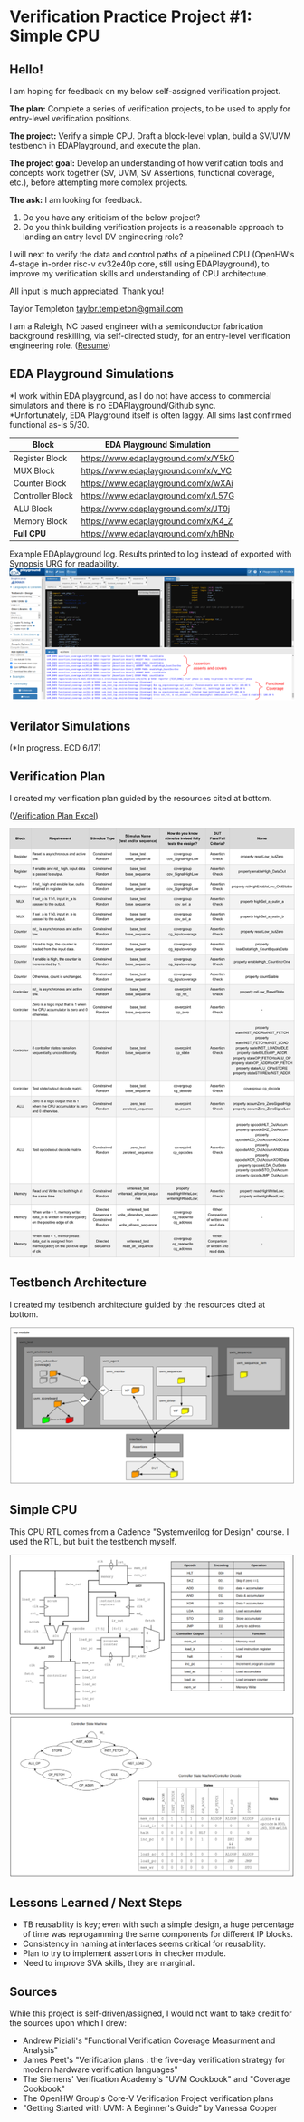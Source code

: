 # Verification Practice Project #1: Simple CPU

## Hello!

I am hoping for feedback on my below self-assigned verification project.  

**The plan:** Complete a series of verification projects, to be used to apply for entry-level verification positions.

**The project:** Verify a simple CPU.  Draft a block-level vplan, build a SV/UVM testbench in EDAPlayground, and execute the plan.

**The project goal:** Develop an understanding of how verification tools and concepts work together (SV, UVM, SV Assertions, functional coverage, etc.), before attempting more complex projects.

**The ask:** I am looking for feedback.
  1. Do you have any criticism of the below project?
  2. Do you think building verification projects is a reasonable approach to landing an entry level DV engineering role?  

I will next to verify the data and control paths of a pipelined CPU (OpenHW’s 4-stage in-order risc-v cv32e40p core, still using EDAPlayground), to improve my verification skills and understanding of CPU architecture. 

All input is much appreciated.  Thank you!

Taylor Templeton
taylor.templeton@gmail.com

I am a Raleigh, NC based engineer with a semiconductor fabrication background reskilling, via self-directed study, for an entry-level verification engineering role. ([Resume](https://github.com/taylortempleton/VerificationPractice_SimpleCPU/blob/main/Docs/2023_06_June_11_TaylorTempleton.pdf))


## EDA Playground Simulations

*I work within EDA playground, as I do not have access to commercial simulators and there is no EDAPlayground/Github sync.  
*Unfortunately, EDA Playground itself is often laggy. All sims last confirmed functional as-is 5/30.

| Block                | EDA Playground Simulation            |
|----------------------|--------------------------------------|
| Register Block       | https://www.edaplayground.com/x/Y5kQ |
| MUX Block            | https://www.edaplayground.com/x/v_VC |
| Counter Block        | https://www.edaplayground.com/x/wXAi |
| Controller Block     | https://www.edaplayground.com/x/L57G |
| ALU Block            | https://www.edaplayground.com/x/JT9j |
| Memory Block         | https://www.edaplayground.com/x/K4_Z |
| **Full CPU**         | https://www.edaplayground.com/x/hBNp |

Example EDAplayground log.  Results printed to log instead of exported with Synopsis URG for readability.
![](https://github.com/taylortempleton/VerificationPractice_SimpleCPU/blob/main/Docs/EDAPlaygroundExample_MarkedUp.png)

## Verilator Simulations

(*In progress. ECD 6/17)


## Verification Plan

I created my verification plan guided by the resources cited at bottom.

([Verification Plan Excel](https://github.com/taylortempleton/VerificationPractice_SimpleCPU/blob/main/Docs/Draft_VerificationPlan.xlsx)) 

![](https://github.com/taylortempleton/VerificationPractice_SimpleCPU/blob/main/Docs/VerificationPlanSummary04.png)


## Testbench Architecture

I created my testbench architecture guided by the resources cited at bottom.

![](https://github.com/taylortempleton/VerificationPractice_SimpleCPU/blob/main/Docs/DraftTestbenchArchitecture_Complete.png)


## Simple CPU

This CPU RTL comes from a Cadence "Systemverilog for Design" course.  I used the RTL, but built the testbench myself.

![](https://github.com/taylortempleton/VerificationPractice_SimpleCPU/blob/main/Docs/CPUschematic_Opcodes_Snap.png)
![](https://github.com/taylortempleton/VerificationPractice_SimpleCPU/blob/main/Docs/StatemachineDecode_Snap.png)


## Lessons Learned / Next Steps

* TB reusability is key; even with such a simple design, a huge percentage of time was reprogamming the same components for different IP blocks.
* Consistency in naming at interfaces seems critical for reusability.
* Plan to try to implement assertions in checker module.
* Need to improve SVA skills, they are marginal.

## Sources
While this project is self-driven/assigned, I would not want to take credit for the sources upon which I drew:
* Andrew Piziali's "Functional Verification Coverage Measurment and Analysis"
* James Peet's  "Verification plans : the five-day verification strategy for modern hardware verification languages"
* The Siemens' Verification Academy's "UVM Cookbook" and "Coverage Cookbook"
* The OpenHW Group's Core-V Verification Project verification plans
* "Getting Started with UVM: A Beginner's Guide" by Vanessa Cooper

